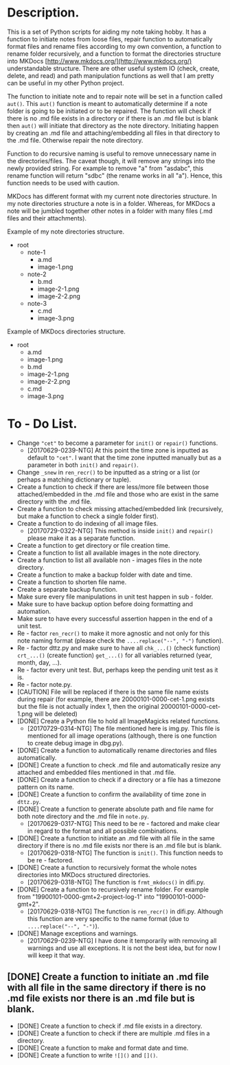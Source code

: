 # Description.
This is a set of Python scripts for aiding my note taking hobby. It has a function to initiate notes from loose files, repair function to automatically format files and rename files according to my own convention, a function to rename folder recursively, and a function to format the directories structure into MKDocs [http://www.mkdocs.org/](http://www.mkdocs.org/) understandable structure. There are other useful system IO (check, create, delete, and read) and path manipulation functions as well that I am pretty can be useful in my other Python project.

The function to initiate note and to repair note will be set in a function called `aut()`. This `aut()` function is meant to automatically determine if a note folder is going to be initiated or to be repaired. The function will check if there is no .md file exists in a directory or if there is an .md file but is blank then `aut()` will initiate that directory as the note directory. Initiating happen by creating an .md file and attaching/embedding all files in that directory to the .md file. Otherwise repair the note directory.

Function to do recursive naming is useful to remove unnecessary name in the directories/files. The caveat though, it will remove any strings into the newly provided string. For example to remove "a" from "asdabc", this rename function will return "sdbc" (the rename works in all "a"). Hence, this function needs to be used with caution.

MKDocs has different format with my current note directories structure. In my note directories structure a note is in a folder. Whereas, for MKDocs a note will be jumbled together other notes in a folder with many files (.md files and their attachments).

Example of my note directories structure.

* root
    * note-1
        * a.md
        * image-1.png
    * note-2
        * b.md
        * image-2-1.png
        * image-2-2.png
    * note-3
        * c.md
        * image-3.png

Example of MKDocs directories structure.

* root
    * a.md
    * image-1.png
    * b.md
    * image-2-1.png
    * image-2-2.png
    * c.md
    * image-3.png

# To - Do List.
* Change `"cet"` to become a parameter for `init()` or `repair()` functions.
    * [20170629-0239-NTG] At this point the time zone is inputted as default to `"cet"`. I want that the time zone inputted manually but as a parameter in both `init()` and `repair()`.
* Change `_snew` in `ren_recr()` to be inputted as a string or a list (or perhaps a matching dictionary or tuple).
* Create a function to check if there are less/more file between those attached/embedded in the .md file and those who are exist in the same directory with the .md file.
* Create a function to check missing attached/embedded link (recursively, but make a function to check a single folder first).
* Create a function to do indexing of all image files.
    * [20170729-0322-NTG] This method is inside `init()` and `repair()` please make it as a separate function.
* Create a function to get directory or file creation time.
* Create a function to list all available images in the note directory.
* Create a function to list all available non - images files in the note directory.
* Create a function to make a backup folder with date and time.
* Create a function to shorten file name.
* Create a separate backup function.
* Make sure every file manipulations in unit test happen in sub - folder.
* Make sure to have backup option before doing formatting and automation.
* Make sure to have every successful assertion happen in the end of a unit test.
* Re - factor `ren_recr()` to make it more agnostic and not only for this note naming format (please check the `....replace("--", "-")` function).
* Re - factor dttz.py and make sure to have all `chk_...()` (check function) `crt_...()` (create function) `get_...()` for all variables returned (year, month, day, ...).
* Re - factor every unit test. But, perhaps keep the pending unit test as it is.
* Re - factor note.py.
* [CAUTION] File will be replaced if there is the same file name exists during repair (for example, there are 20000101-0000-cet-1.png exists but the file is not actually index 1, then the original 20000101-0000-cet-1.png will be deleted)
* [DONE] Create a Python file to hold all ImageMagicks related functions.
    * [20170729-0314-NTG] The file mentioned here is img.py. This file is mentioned for all image operations (although, there is one function to create debug image in dbg.py).
* [DONE] Create a function to automatically rename directories and files automatically.
* [DONE] Create a function to check .md file and automatically resize any attached and embedded files mentioned in that .md file.
* [DONE] Create a function to check if a directory or a file has a timezone pattern on its name.
* [DONE] Create a function to confirm the availability of time zone in `dttz.py`.
* [DONE] Create a function to generate absolute path and file name for both note directory and the .md file in `note.py`.
    * [20170629-0317-NTG] This need to be re - factored and make clear in regard to the format and all possible combinations.
* [DONE] Create a function to initiate an .md file with all file in the same directory if there is no .md file exists nor there is an .md file but is blank.
    * [20170629-0318-NTG] The function is `init()`. This function needs to be re - factored.
* [DONE] Create a function to recursively format the whole notes directories into MKDocs structured directories.
    * [20170629-0318-NTG] The function is `frmt_mkdocs()` in difi.py.
* [DONE] Create a function to recursively rename folder. For example from "19900101-0000-gmt+2-project-log-1" into "19900101-0000-gmt+2".
    * [20170629-0318-NTG] The function is `ren_recr()` in difi.py. Although this function are very specific to the name format (due to `....replace("--", "-")`).
* [DONE] Manage exceptions and warnings.
    * [20170629-0239-NTG] I have done it temporarily with removing all warnings and use all exceptions. It is not the best idea, but for now I will keep it that way.

## [DONE] Create a function to initiate an .md file with all file in the same directory if there is no .md file exists nor there is an .md file but is blank.
* [DONE] Create a function to check if .md file exists in a directory.
* [DONE] Create a function to check if there are multiple .md files in a directory.
* [DONE] Create a function to make and format date and time.
* [DONE] Create a function to write `![]()` and `[]()`.